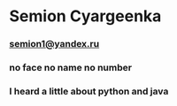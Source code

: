 # Semion Cyargeenka #
### semion1@yandex.ru ###
### no face no name no number ###
### I heard a little about python and java ###